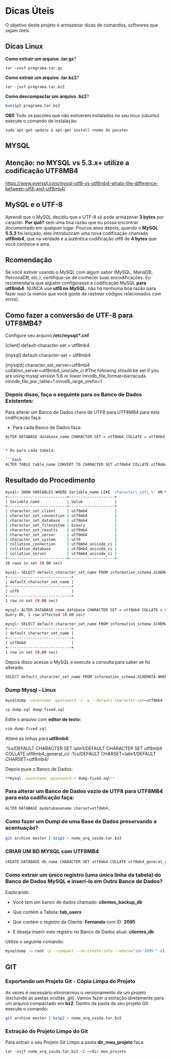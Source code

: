 Dicas Úteis
============

O objetivo deste projeto é armazenar dicas de comandos, softwares que sejam úteis.


Dicas Linux
------------

**Como extrair um arquivo .tar.gz**?

```
tar -zxvf programa.tar.gz
```


**Como extrair um arquivo .tar.bz2**?

```
tar -jxvf programa.tar.bz2
```

**Como descompactar um arquivo .bz2**?

```bash
bunzip2 programa.tar.bz2
```

**OBS**
Todo os pacotes que não estiverem instalados no seu linux (ubuntu) execute o comando de instalação:


```
sudo apt-get update & apt-get install <nome do pacote>
```

MYSQL
-----

## Atenção: no MYSQL vs 5.3.x+ utilize a codificação UTF8MB4

https://www.eversql.com/mysql-utf8-vs-utf8mb4-whats-the-difference-between-utf8-and-utf8mb4/

## MySQL e o UTF-8

Aprendi que o MySQL decidiu que o UTF-8 só pode armazenar **3 bytes** por caracter. **Por quê?** sem uma boa razão que eu possa encontrar documentado em qualquer lugar. Poucos anos depois, quando o **MySQL 5.5.3** foi lançado, eles introduziram uma nova codificação chamada **utf8mb4**, que na verdade é a autêntica codificação utf8 de **4 bytes** que você conhece e ama.

## Rcomendação

Se você estiver usando o MySQL com algum sabor (MySQL, MariaDB, PerconaDB, etc.), certifique-se de conhecer suas encodificações. Eu recomendaria que alguém configurasse a codificação MySQL **para utf8mb4**. NUNCA use **utf8 no MySQL**, não há nenhuma boa razão para fazer isso (a menos que você goste de rastrear códigos relacionados com erros).

## Como fazer a conversão de **UTF-8** para **UTF8MB4**?

Configure seu arquivo **/etc/mysql/*.cnf**

[client]
default-character-set = utf8mb4

[mysql]
default-character-set = utf8mb4

[mysqld]
character_set_server=utf8mb4
collation_server=utf8mb4_unicode_ci
#The following should be set if you are using mysql version 5.6 or lower
innodb_file_format=barracuda
innodb_file_per_table=1
innodb_large_prefix=1

### Depois disso, faça o seguinte para os Banco de Dados Existentes:

Para alterar um Banco de Dados cheio de UTF8 para UTF8MB4 para esta codificação faça:

* Para cada Banco de Dados faça:

```bash
ALTER DATABASE database_name CHARACTER SET = utf8mb4 COLLATE = utf8mb4_unicode_ci;
``

* Ou para cada tabela:

```bash
ALTER TABLE table_name CONVERT TO CHARACTER SET utf8mb4 COLLATE utf8mb4_unicode_ci;
```


## Resultado do Procedimento

```bash
mysql> SHOW VARIABLES WHERE Variable_name LIKE 'character\_set\_%' OR Variable_name LIKE 'collation%';
+--------------------------+--------------------+
| Variable_name            | Value              |
+--------------------------+--------------------+
| character_set_client     | utf8mb4            |
| character_set_connection | utf8mb4            |
| character_set_database   | utf8mb4            |
| character_set_filesystem | binary             |
| character_set_results    | utf8mb4            |
| character_set_server     | utf8mb4            |
| character_set_system     | utf8               |
| collation_connection     | utf8mb4_unicode_ci |
| collation_database       | utf8mb4_unicode_ci |
| collation_server         | utf8mb4_unicode_ci |
+--------------------------+--------------------+
10 rows in set (0.00 sec)

mysql> SELECT default_character_set_name FROM information_schema.SCHEMATA WHERE schema_name = "nome_database";
+----------------------------+
| default_character_set_name |
+----------------------------+
| utf8                       |
+----------------------------+
1 row in set (0.00 sec)

mysql> ALTER DATABASE nome_database CHARACTER SET = utf8mb4 COLLATE = utf8mb4_unicode_ci;
Query OK, 1 row affected (0.00 sec)

mysql> SELECT default_character_set_name FROM information_schema.SCHEMATA WHERE schema_name = "nome_database";
+----------------------------+
| default_character_set_name |
+----------------------------+
| utf8mb4                    |
+----------------------------+
1 row in set (0.00 sec)

```


Depois disso acesse o MySQL e execute a consulta para saber se foi alterado:

```bash
SELECT default_character_set_name FROM information_schema.SCHEMATA WHERE schema_name = "nome_database";
```


### Dump Mysql - Linux

```bash
mysqldump -uusername -ppassword -c -e --default-character-set=utf8mb4 --single-transaction --skip-set-charset --add-drop-database -B dbname > dump.sql
```
```bash
cp dump.sql dump-fixed.sql
```

Edite o arquivo com **editor de texto**:
```bash
vim dump-fixed.sql
```

Altere as linhas para **utf8mb4**:

:%s/DEFAULT CHARACTER SET latin1/DEFAULT CHARACTER SET utf8mb4 COLLATE utf8mb4_general_ci/
:%s/DEFAULT CHARSET=latin1/DEFAULT CHARSET=utf8mb4/

Depois puxe o Banco de Dados:

```bash
**mysql -uusername -ppassword < dump-fixed.sql**
```


### Para alterar um Banco de Dados vazio de UTF8 para UTF8MB4 para esta codificação faça:

```bash
ALTER DATABASE mydatabasename charset=utf8mb4;
```


### Como fazer um Dump de uma Base de Dados preservando a acentuação?
```bash
git archive master | bzip2 > nome_arq_saida.tar.bz2
```

### CRIAR UM BD MYSQL com UTF8MB4

```bash
CREATE DATABASE db_name CHARACTER SET utf8mb4 COLLATE utf8mb4_general_ci;
```


### Como extrair um único registro (uma única linha da tabela) do Banco de Dados MySQL e inserí-lo em Outro Banco de Dados?

Explicando:

* Você tem um banco de dados chamado: **clientes_backup_db**
* Que contém a Tabela: **tab_users**
* Que contém o registro da Cliente: **Fernanda** com ID: **2095**


* E deseja inserir este registro no Banco de Dados atual: **clientes_db**

Utilize o seguinte comando:

~~~bash
mysqldump -u root -p --compact --no-create-info --where="id='2095'" clientes_backup_db tab_users > registro_cliente.txt
~~~

GIT
---

### Exportando um Projeto Git - Cópia Limpa do Projeto

As vezes é necessário eliminarmos o versionamento de um projeto (excluindo as pastas ocultas .git). Vamos fazer a extração diretamente para um arquivo compactado em **bz2**. Dentro da pasta do seu projeto Git execute o comando:

```bash
git archive master | bzip2 > nome_arq_saida.tar.bz2
```

### Extração do Projeto Limpo do Git

Para extrair o seu Projeto Git Limpo a pasta **dir_meu_projeto** faça:

```
tar -xvjf nome_arq_saida.tar.bz2 -C ~/dir_meu_projeto
```





